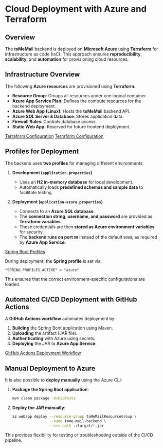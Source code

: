 # **Cloud Deployment with Azure and Terraform**

## **Overview**
The **toMeMail** backend is deployed on **Microsoft Azure** using **Terraform** for infrastructure as code (IaC). This approach ensures **reproducibility**, **scalability**, and **automation** for provisioning cloud resources.

## **Infrastructure Overview**
The following **Azure resources** are provisioned using **Terraform**:
- **Resource Group**: Groups all resources under one logical container.
- **Azure App Service Plan**: Defines the compute resources for the backend deployment.
- **Azure Web App (Linux)**: Hosts the **toMeMail** backend API.
- **Azure SQL Server & Database**: Stores application data.
- **Firewall Rules**: Controls database access.
- **Static Web App**: Reserved for future frontend deployment.

[Terraform Configuration](https://github.com/mvomiero/toMeMail_backend/blob/main/terraform/main.tf)
[Terraform Configuration](https://github.com/mvomiero/toMeMail_backend/blob/docs/terraform-deployment.md)

## **Profiles for Deployment**
The backend uses **two profiles** for managing different environments:

1. **Development (`application.properties`)**
    - Uses an **H2 in-memory database** for local development.
    - Automatically loads **predefined schemas and sample data** to facilitate testing.

2. **Deployment (`application-azure.properties`)**
    - Connects to an **Azure SQL database**.
    - The **connection string, username, and password** are provided as **Terraform variables**.
    - These credentials are then **stored as Azure environment variables** for security.
    - The **backend runs on port `80`** instead of the default `8080`, as required by **Azure App Service**.

[Spring Boot Profiles](https://github.com/mvomiero/toMeMail_backend/tree/main/src/main/resources)

During deployment, the **Spring profile** is set via:
```hcl
"SPRING_PROFILES_ACTIVE" = "azure"
```
This ensures that the correct environment-specific configurations are loaded.

## **Automated CI/CD Deployment with GitHub Actions**
A **GitHub Actions workflow** automates deployment by:
1. **Building** the Spring Boot application using Maven.
2. **Uploading** the artifact (JAR file).
3. **Authenticating** with Azure using secrets.
4. **Deploying** the JAR to **Azure App Service**.

[GitHub Actions Deployment Workflow](https://github.com/mvomiero/toMeMail_backend/blob/main/.github/workflows/deploy-backend.yml)

## **Manual Deployment to Azure**
It is also possible to **deploy manually** using the Azure CLI:
1. **Package the Spring Boot application**:
   ```sh
   mvn clean package -DskipTests
   ```
2. **Deploy the JAR manually**:
   ```sh
   az webapp deploy --resource-group toMeMailResourceGroup \
                    --name tome-mail-backend \
                    --src-path ./target/*.jar
   ```
This provides flexibility for testing or troubleshooting outside of the CI/CD pipeline.
